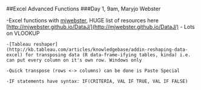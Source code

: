 ##Excel Advanced Functions
###Day 1, 9am, Maryjo Webster

-Excel functions with [mjwebster](https://github.com/mjwebster), HUGE list of resources here 
[http://mjwebster.github.io/DataJ/](http://mjwebster.github.io/DataJ/)
	- Lots on VLOOKUP

	-[Tableau reshaper](http://kb.tableau.com/articles/knowledgebase/addin-reshaping-data-excel) for transposing data (R data-frame-ifying tables, kinda) i.e. can put every column on it's own row. Windows only

	-Quick transpose (rows <-> columns) can be done is Paste Special

	-IF statements have syntax: IF(CRITERIA, VAL IF TRUE, VAL IF FALSE)
